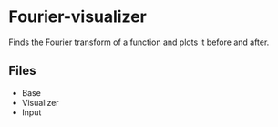 # Fourier-visualizer
Finds the Fourier transform of a function and plots it before and after.
## Files
* Base
* Visualizer
* Input
